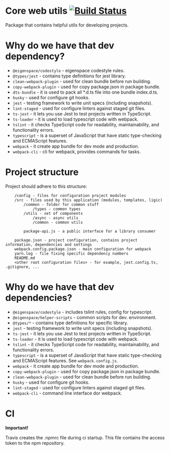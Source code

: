 # Core web utils [![Build Status](https://travis-ci.com/eigen-space/utils.svg?branch=master)](https://travis-ci.com/eigen-space/utils)

Package that contains helpful utils for developing projects.

# Why do we have that dev dependency?

* `@eigenspace/codestyle` - eigenspace codestyle rules.
* `@types/jest` - contains type definitions for jest library. 
* `clean-webpack-plugin` - used for clean bundle before run building. 
* `copy-webpack-plugin` - used for copy package.json in package bundle.
* `dts-bundle` - it is used to pack all *.d.ts file into one bundle index.d.ts.
* `husky` - used for configure git hooks.
* `jest` - testing framework to write unit specs (including snapshots).
* `lint-staged` - used for configure linters against staged git files.
* `ts-jest` - it lets you use Jest to test projects written in TypeScript.
* `ts-loader` - it is used to load typescript code with webpack.  
* `tslint` - it checks TypeScript code for readability, maintainability, and functionality errors.
* `typescript` - is a superset of JavaScript that have static type-checking and ECMAScript features.
* `webpack` - it create app bundle for dev mode and production.
* `webpack-cli` - cli for webpack, provides commands for tasks.

# Project structure

Project should adhere to this structure:
```
    /config - files for configuration project modules
    /src - files used by this application (modules, templates, ligic)
        /common - folder for common stuff
            /types - common types
        /utils - set of components
            /async - async utils
            /common - common utils
            
        package-api.js - a public interface for a library consumer         
                     
    package.json - project configuration, contains project information, dependencies and settings
    webpack.config.package.json - main configuration for webpack
    yarn.log - file fixing specific dependency numbers
    README.md
    <other root configuration files> - for example, jest.config.ts, .gitignore, ...                                             
```

# Why do we have that dev dependencies?

* `@eigenspace/codestyle` - includes tslint rules, config for typescript.
* `@eigenspace/helper-scripts` - common scripts for dev. environment.
* `@types/*` - contains type definitions for specific library.
* `jest` - testing framework to write unit specs (including snapshots).
* `ts-jest` - it lets you use Jest to test projects written in TypeScript.
* `ts-loader` - it is used to load typescript code with webpack. 
* `tslint` - it checks TypeScript code for readability, maintainability, and functionality errors.
* `typescript` - is a superset of JavaScript that have static type-checking and ECMAScript features.
See `webpack.config.js`.
* `webpack` - it create app bundle for dev mode and production. 
* `copy-webpack-plugin` - used for copy package.json in package bundle.
* `clean-webpack-plugin` - used for clean bundle before run building.
* `husky` - used for configure git hooks.
* `lint-staged` - used for configure linters against staged git files.
* `webpack-cli` - command line interface dor webpack.

# CI

**Important!**

Travis creates the .npmrc file during ci startup. This file contains the access token to the npm repository.
